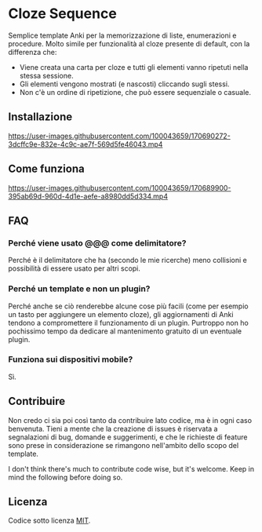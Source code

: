 # Cloze Sequence

Semplice template Anki per la memorizzazione di liste, enumerazioni e procedure. Molto simile per funzionalità al cloze presente di default, con la differenza che:

- Viene creata una carta per cloze e tutti gli elementi vanno ripetuti nella stessa sessione.
- Gli elementi vengono mostrati (e nascosti) cliccando sugli stessi.
- Non c'è un ordine di ripetizione, che può essere sequenziale o casuale.

## Installazione

https://user-images.githubusercontent.com/100043659/170690272-3dcffc9e-832e-4c9c-ae7f-569d5fe46043.mp4

## Come funziona

https://user-images.githubusercontent.com/100043659/170689900-395ab69d-960d-4d1e-aefe-a8980dd5d334.mp4

## FAQ

### Perché viene usato @@@ come delimitatore?

Perché è il delimitatore che ha (secondo le mie ricerche) meno collisioni e possibilità di essere usato per altri scopi.

### Perché un template e non un plugin?

Perché anche se ciò renderebbe alcune cose più facili (come per esempio un tasto per aggiungere un elemento cloze), gli aggiornamenti di Anki tendono a compromettere il funzionamento di un plugin. Purtroppo non ho pochissimo tempo da dedicare al mantenimento gratuito di un eventuale plugin.

### Funziona sui dispositivi mobile?

Sì.

## Contribuire

Non credo ci sia poi così tanto da contribuire lato codice, ma è in ogni caso benvenuta. Tieni a mente che la creazione di issues è riservata a segnalazioni di bug, domande e suggerimenti, e che le richieste di feature sono prese in considerazione se rimangono nell'ambito dello scopo del template.

I don't think there's much to contribute code wise, but it's welcome. Keep in mind the following before doing so.

## Licenza

Codice sotto licenza [MIT](LICENSE).

